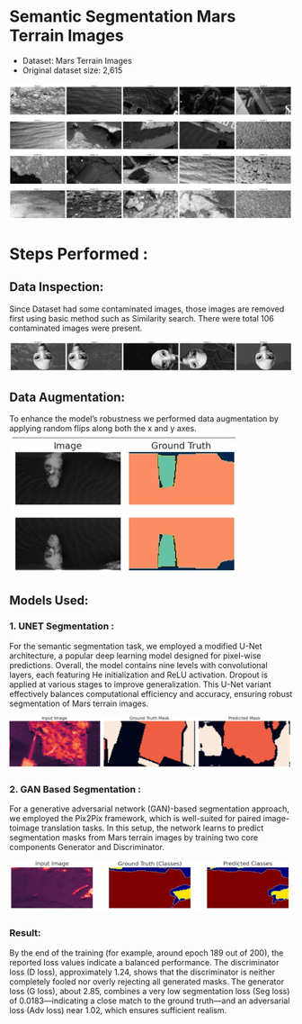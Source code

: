 # Semantic Segmentation Mars Terrain Images

* Dataset: Mars Terrain Images 
* Original dataset size: 2,615

![Mars Terrain Images](images/mars_data_images.jpg)
  

# Steps Performed :

## Data Inspection: 
Since Dataset had some contaminated images, those images are removed first using basic method such as Similarity search. There were total 106 contaminated images were present.

![redudant images](images/redudant_images.jpg)


## Data Augmentation:
To enhance the model’s robustness we performed data augmentation by applying random flips along both the x and y axes. 
![Augmented images](images/augmented_images.jpg)

## Models Used:

### 1. UNET Segmentation :

For the semantic segmentation task, we employed a modified U-Net architecture, a popular deep learning model designed for pixel-wise predictions.
Overall, the model contains nine levels with convolutional layers, each featuring He initialization and ReLU activation. Dropout is applied at various stages to improve generalization. This U-Net
variant effectively balances computational efficiency and accuracy, ensuring robust segmentation of Mars terrain images.

![UNET Result](images/predicted_mask.jpg)

### 2. GAN Based Segmentation :

For a generative adversarial network (GAN)-based segmentation approach, we employed the Pix2Pix framework, which is well-suited for paired image-toimage translation tasks. In this setup, the network
learns to predict segmentation masks from Mars terrain images by training two core components Generator and Discriminator.

![GAN Result](images/gan_result.jpg)

### Result:

By the end of the training (for example, around epoch 189 out of 200), the reported loss values indicate a balanced performance. The discriminator loss (D loss), approximately 1.24, shows that
the discriminator is neither completely fooled nor overly rejecting all generated masks. The generator loss (G loss), about 2.85, combines a very low segmentation loss (Seg loss) of 0.0183—indicating a close match to the ground truth—and an adversarial loss (Adv loss) near 1.02, which ensures sufficient realism.


